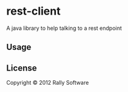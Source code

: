 # rest-client

A java library to help talking to a rest endpoint

## Usage



## License

Copyright © 2012 Rally Software